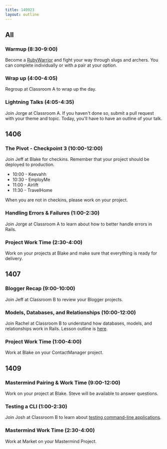 ```yaml
---
title: 140923
layout: outline
---
```


## All

### Warmup (8:30-9:00)

Become a [RubyWarrior](https://www.bloc.io/ruby-warrior/) and fight your way through slugs and archers. You can complete individually or with a pair at your option.

### Wrap up (4:00-4:05)

Regroup at Classroom A to wrap up the day.

### Lightning Talks (4:05-4:35)

Join Jorge at Classroom A. If you haven't done so, submit a pull request with your theme and topic. Today, you'll have to have an outline of your talk.

## 1406

### The Pivot - Checkpoint 3 (10:00-12:00)

Join Jeff at Blake for checkins. Remember that your project should be deployed to production.

* 10:00 - Keevahh
* 10:30 - EmployMe
* 11:00 - Airlift
* 11:30 - TravelHome

When you are not in checkins, please work on your project.

### Handling Errors & Failures (1:00-2:30)

Join Jorge at Classroom A to learn about how to better handle errors in Rails.

### Project Work Time (2:30-4:00)

Work on your projects at Blake and make sure that everything is ready for delivery.

## 1407

### Blogger Recap (9:00-10:00)

Join Jeff at Classroom B to review your Blogger projects.

### Models, Databases, and Relationships (10:00-12:00)

Join Rachel at Classroom B to understand how databases, models, and relationships work in Rails. Lesson outline is [here](https://github.com/turingschool/lesson_plans/blob/master/ruby_02-web_applications_with_ruby/models_databases_relationships.markdown).

### Project Work Time (1:00-4:00)

Work at Blake on your ContactManager project.

## 1409

### Mastermind Pairing & Work Time (9:00-12:00)

Work on your project at Blake. Steve will be available to answer questions.

### Testing a CLI (1:00-2:30)

Join Josh at Classroom B to learn about [testing command-line applications](https://github.com/JoshCheek/testing-a-cli).

### Mastermind Work Time (2:30-4:00)

Work at Market on your Mastermind Project.
